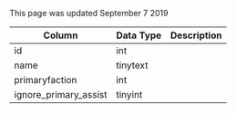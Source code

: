 This page was updated September 7 2019

| Column                | Data Type | Description |
| --------------------- | --------- | ----------- |
| id                    | int       |             |
| name                  | tinytext  |             |
| primaryfaction        | int       |             |
| ignore_primary_assist | tinyint   |             |